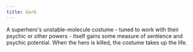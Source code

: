 ```yaml
---
title: Garb
---
```


A superhero's unstable-molecule costume - tuned to work with their psychic or other powers - itself gains some measure of sentience and psychic potential. When the hero is killed, the costume takes up the life.
